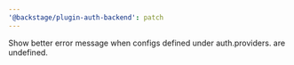 ```yaml
---
'@backstage/plugin-auth-backend': patch
---
```


Show better error message when configs defined under auth.providers.<provider> are undefined.
